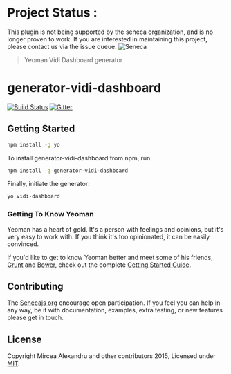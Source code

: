 # Project Status :
This plugin is not being supported by the seneca organization,  and is no longer proven to work.
If you are interested in maintaining this project, please contact us via the issue queue.
![Seneca](http://senecajs.org/files/assets/seneca-logo.png)
> Yeoman Vidi Dashboard generator

# generator-vidi-dashboard
[![Build Status][travis-badge]][travis-url]
[![Gitter][gitter-badge]][gitter-url]

## Getting Started


```bash
npm install -g yo
```

To install generator-vidi-dashboard from npm, run:

```bash
npm install -g generator-vidi-dashboard
```

Finally, initiate the generator:

```bash
yo vidi-dashboard
```

### Getting To Know Yeoman

Yeoman has a heart of gold. It's a person with feelings and opinions, but it's very easy to work with. If you think it's too opinionated, it can be easily convinced.

If you'd like to get to know Yeoman better and meet some of his friends, [Grunt](http://gruntjs.com) and [Bower](http://bower.io), check out the complete [Getting Started Guide](https://github.com/yeoman/yeoman/wiki/Getting-Started).

## Contributing
The [Senecajs org][] encourage open participation. If you feel you can help in any way, be it with
documentation, examples, extra testing, or new features please get in touch.

## License
Copyright Mircea Alexandru and other contributors 2015, Licensed under [MIT][].

[travis-badge]: https://travis-ci.org/senecajs/generator-seneca-redis.svg
[travis-url]: https://travis-ci.org/senecajs/generator-seneca-redis
[gitter-badge]: https://badges.gitter.im/Join%20Chat.svg
[gitter-url]: https://gitter.im/senecajs/seneca

[MIT]: ./LICENSE
[Senecajs org]: https://github.com/senecajs/